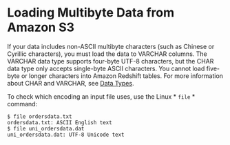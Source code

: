 # Loading Multibyte Data from Amazon S3<a name="t_loading_unicode_data"></a>

If your data includes non\-ASCII multibyte characters \(such as Chinese or Cyrillic characters\), you must load the data to VARCHAR columns\. The VARCHAR data type supports four\-byte UTF\-8 characters, but the CHAR data type only accepts single\-byte ASCII characters\. You cannot load five\-byte or longer characters into Amazon Redshift tables\. For more information about CHAR and VARCHAR, see [Data Types](c_Supported_data_types.md)\.

To check which encoding an input file uses, use the Linux * `file` * command: 

```
$ file ordersdata.txt
ordersdata.txt: ASCII English text
$ file uni_ordersdata.dat
uni_ordersdata.dat: UTF-8 Unicode text
```